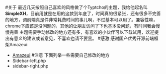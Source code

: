 #关于
 最近几天按照自己喜欢的风格做了个Typtcho的主题，我给他起名叫**SimpleXH**，目前用就是在用的这款到年底了，时间真的很紧张，还有很多不完善的地方，调前端真是件非常耗费时间的事儿啊，不过基本可以用了。兼容性嘛，chrome下应该是没问题的，其他的让朋友访问了下也基本没问题，有时间我会慢慢完善
 主题需要手动修改的地方还有多，有喜欢的小伙伴可以下载试用，欢迎提出有意义的建议或者意见，不喜欢也请不要黑。
#感激
感谢国产优秀开源前端框架Amazeui

* [Amazeui](http://amazeui.org/) 
#注意
下面列举一些需要自己修改的地方
* Sidebar-left.php <!--需要手动替换你的页面的地址和分类目录-->
* sidebar-right.php <!-- 微博秀和Github需要替换为你自己的-->
